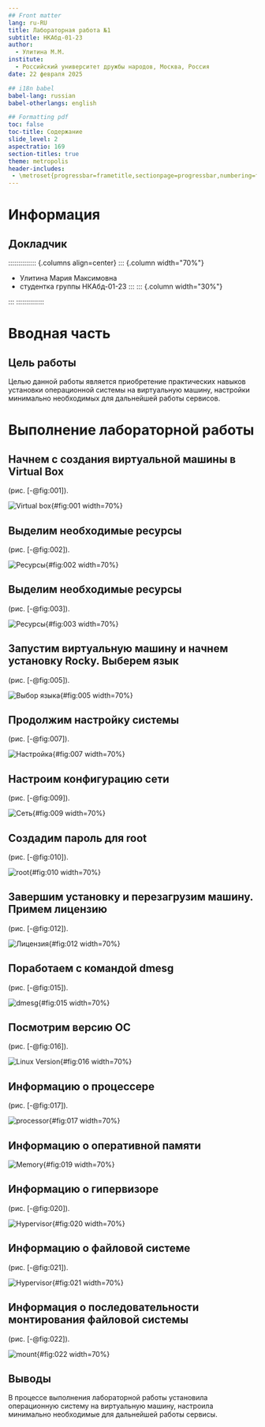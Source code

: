 ```yaml
---
## Front matter
lang: ru-RU
title: Лабораторная работа №1
subtitle: НКАбд-01-23
author:
  - Улитина М.М.
institute:
  - Российский университет дружбы народов, Москва, Россия
date: 22 февраля 2025

## i18n babel
babel-lang: russian
babel-otherlangs: english

## Formatting pdf
toc: false
toc-title: Содержание
slide_level: 2
aspectratio: 169
section-titles: true
theme: metropolis
header-includes:
 - \metroset{progressbar=frametitle,sectionpage=progressbar,numbering=fraction}
---
```


# Информация

## Докладчик

:::::::::::::: {.columns align=center}
::: {.column width="70%"}

  * Улитина Мария Максимовна
  * студентка группы НКАбд-01-23
:::
::: {.column width="30%"}


:::
::::::::::::::

# Вводная часть

## Цель работы

Целью данной работы является приобретение практических навыков
установки операционной системы на виртуальную машину, настройки минимально необходимых для дальнейшей работы сервисов.


# Выполнение лабораторной работы

## Начнем с создания виртуальной машины в Virtual Box

(рис. [-@fig:001]).

![Virtual box](image/1.PNG){#fig:001 width=70%}

## Выделим необходимые ресурсы

(рис. [-@fig:002]).

![Ресурсы](image/2.PNG){#fig:002 width=70%}

## Выделим необходимые ресурсы

(рис. [-@fig:003]).

![Ресурсы](image/3.PNG){#fig:003 width=70%}

## Запустим виртуальную машину и начнем установку Rocky. Выберем язык 

(рис. [-@fig:005]).

![Выбор языка](image/5.PNG){#fig:005 width=70%}

## Продолжим настройку системы 

(рис. [-@fig:007]).

![Настройка](image/7.PNG){#fig:007 width=70%}

## Настроим конфигурацию сети 

(рис. [-@fig:009]).

![Сеть](image/9.PNG){#fig:009 width=70%}

## Создадим пароль для root 

(рис. [-@fig:010]).

![root](image/10.PNG){#fig:010 width=70%}

## Завершим установку и перезагрузим машину. Примем лицензию 

(рис. [-@fig:012]).

![Лицензия](image/12.PNG){#fig:012 width=70%}


## Поработаем с командой dmesg 

(рис. [-@fig:015]).

![dmesg](image/15.PNG){#fig:015 width=70%}

## Посмотрим версию ОС 

(рис. [-@fig:016]).

![Linux Version](image/16.PNG){#fig:016 width=70%}

## Информацию о процессере 

(рис. [-@fig:017]).

![processor](image/17.PNG){#fig:017 width=70%}

## Информацию о оперативной памяти 

![Memory](image/19.PNG){#fig:019 width=70%}

## Информацию о гипервизоре 

(рис. [-@fig:020]).

![Hypervisor](image/20.PNG){#fig:020 width=70%}

## Информацию о файловой системе 

(рис. [-@fig:021]).

![Hypervisor](image/21.PNG){#fig:021 width=70%}

## Информация о последовательности монтирования файловой системы 

(рис. [-@fig:022]).

![mount](image/22.PNG){#fig:022 width=70%}



## Выводы
 
В процессе выполнения лабораторной работы установила операционную систему на виртуальную машину, настроила минимально необходимые для дальнейшей работы сервисы.


